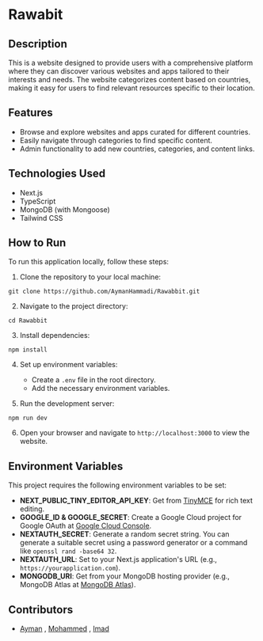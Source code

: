 
# Rawabit

## Description

This is a website designed to provide users with a comprehensive platform where they can discover various websites and apps tailored to their interests and needs. The website categorizes content based on countries, making it easy for users to find relevant resources specific to their location.

## Features

- Browse and explore websites and apps curated for different countries.
- Easily navigate through categories to find specific content.
- Admin functionality to add new countries, categories, and content links.

## Technologies Used

- Next.js
- TypeScript
- MongoDB (with Mongoose)
- Tailwind CSS

## How to Run

To run this application locally, follow these steps:

1. Clone the repository to your local machine:

```
git clone https://github.com/AymanHammadi/Rawabbit.git
```

2. Navigate to the project directory:

```
cd Rawabbit
```

3. Install dependencies:

```
npm install
```

4. Set up environment variables:

   - Create a `.env` file in the root directory.
   - Add the necessary environment variables.

5. Run the development server:

```
npm run dev
```

6. Open your browser and navigate to `http://localhost:3000` to view the website.

## Environment Variables

This project requires the following environment variables to be set:

- **NEXT_PUBLIC_TINY_EDITOR_API_KEY**: Get from [TinyMCE](https://www.tiny.cloud/) for rich text editing.
- **GOOGLE_ID & GOOGLE_SECRET**: Create a Google Cloud project for Google OAuth at [Google Cloud Console](https://console.cloud.google.com/).
- **NEXTAUTH_SECRET**: Generate a random secret string. You can generate a suitable secret using a password generator or a command like `openssl rand -base64 32`.
- **NEXTAUTH_URL**: Set to your Next.js application's URL (e.g., `https://yourapplication.com`).
- **MONGODB_URI**: Get from your MongoDB hosting provider (e.g., MongoDB Atlas at [MongoDB Atlas](https://www.mongodb.com/atlas)).

## Contributors

- [Ayman](https://github.com/AymanHammadi) , [Mohammed](https://github.com/TFmohamedyahia) , [Imad](https://github.com/imadbenmadi/)

